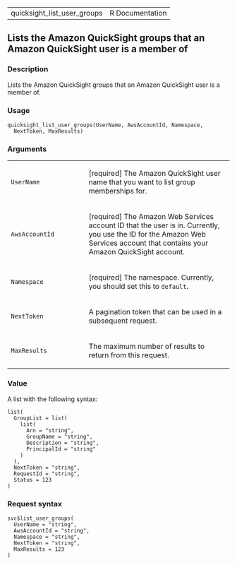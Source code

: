 <table style="width: 100%;">
<tbody>
<tr class="odd">
<td>quicksight_list_user_groups</td>
<td style="text-align: right;">R Documentation</td>
</tr>
</tbody>
</table>

## Lists the Amazon QuickSight groups that an Amazon QuickSight user is a member of

### Description

Lists the Amazon QuickSight groups that an Amazon QuickSight user is a
member of.

### Usage

    quicksight_list_user_groups(UserName, AwsAccountId, Namespace,
      NextToken, MaxResults)

### Arguments

<table>
<colgroup>
<col style="width: 35%" />
<col style="width: 65%" />
</colgroup>
<tbody>
<tr class="odd">
<td><code
id="quicksight_list_user_groups_:_UserName">UserName</code></td>
<td><p>[required] The Amazon QuickSight user name that you want to list
group memberships for.</p></td>
</tr>
<tr class="even">
<td><code
id="quicksight_list_user_groups_:_AwsAccountId">AwsAccountId</code></td>
<td><p>[required] The Amazon Web Services account ID that the user is
in. Currently, you use the ID for the Amazon Web Services account that
contains your Amazon QuickSight account.</p></td>
</tr>
<tr class="odd">
<td><code
id="quicksight_list_user_groups_:_Namespace">Namespace</code></td>
<td><p>[required] The namespace. Currently, you should set this to
<code>default</code>.</p></td>
</tr>
<tr class="even">
<td><code
id="quicksight_list_user_groups_:_NextToken">NextToken</code></td>
<td><p>A pagination token that can be used in a subsequent
request.</p></td>
</tr>
<tr class="odd">
<td><code
id="quicksight_list_user_groups_:_MaxResults">MaxResults</code></td>
<td><p>The maximum number of results to return from this
request.</p></td>
</tr>
</tbody>
</table>

### Value

A list with the following syntax:

    list(
      GroupList = list(
        list(
          Arn = "string",
          GroupName = "string",
          Description = "string",
          PrincipalId = "string"
        )
      ),
      NextToken = "string",
      RequestId = "string",
      Status = 123
    )

### Request syntax

    svc$list_user_groups(
      UserName = "string",
      AwsAccountId = "string",
      Namespace = "string",
      NextToken = "string",
      MaxResults = 123
    )
